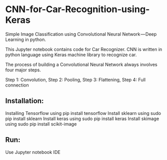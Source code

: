 # CNN-for-Car-Recognition-using-Keras
Simple Image Classification using Convolutional Neural Network — Deep Learning in python.

This Jupyter notebook contains code for Car Recognizer. CNN is written in python language using Keras machine library to recognize car.

The process of building a Convolutional Neural Network always involves four major steps.

Step 1: Convolution, Step 2: Pooling, Step 3: Flattening, Step 4: Full connection

## Installation:
Installing Tensorflow using pip install tensorflow
Install sklearn using sudo pip install sklearn
Install keras using sudo pip install keras
Install skimage using sudo pip install scikit-image

## Run:
Use Jupyter notebook IDE
